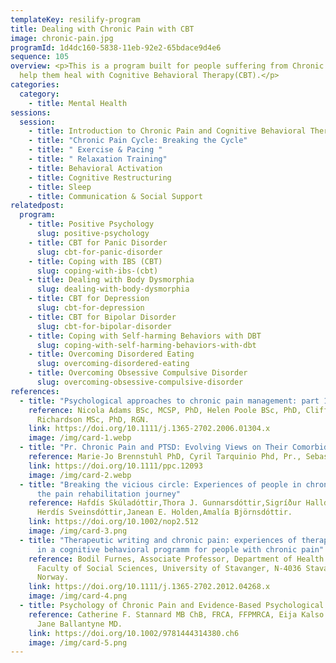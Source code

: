 ```yaml
---
templateKey: resilify-program
title: Dealing with Chronic Pain with CBT
image: chronic-pain.jpg
programId: 1d4dc160-5838-11eb-92e2-65bdace9d4e6
sequence: 105
overview: <p>This is a program built for people suffering from Chronic Pain to
  help them heal with Cognitive Behavioral Therapy(CBT).</p>
categories:
  category:
    - title: Mental Health
sessions:
  session:
    - title: Introduction to Chronic Pain and Cognitive Behavioral Therapy
    - title: "Chronic Pain Cycle: Breaking the Cycle"
    - title: " Exercise & Pacing "
    - title: " Relaxation Training"
    - title: Behavioral Activation
    - title: Cognitive Restructuring
    - title: Sleep
    - title: Communication & Social Support
relatedpost:
  program:
    - title: Positive Psychology
      slug: positive-psychology
    - title: CBT for Panic Disorder
      slug: cbt-for-panic-disorder
    - title: Coping with IBS (CBT)
      slug: coping-with-ibs-(cbt)
    - title: Dealing with Body Dysmorphia
      slug: dealing-with-body-dysmorphia
    - title: CBT for Depression
      slug: cbt-for-depression
    - title: CBT for Bipolar Disorder
      slug: cbt-for-bipolar-disorder
    - title: Coping with Self-harming Behaviors with DBT
      slug: coping-with-self-harming-behaviors-with-dbt
    - title: Overcoming Disordered Eating
      slug: overcoming-disordered-eating
    - title: Overcoming Obsessive Compulsive Disorder
      slug: overcoming-obsessive-compulsive-disorder
references:
  - title: "Psychological approaches to chronic pain management: part 1"
    reference: Nicola Adams BSc, MCSP, PhD, Helen Poole BSc, PhD, Clifford
      Richardson MSc, PhD, RGN.
    link: https://doi.org/10.1111/j.1365-2702.2006.01304.x
    image: /img/card-1.webp
  - title: "Pr. Chronic Pain and PTSD: Evolving Views on Their Comorbidity"
    reference: Marie-Jo Brennstuhl PhD, Cyril Tarquinio Phd, Pr., Sebastien Montel PhD
    link: https://doi.org/10.1111/ppc.12093
    image: /img/card-2.webp
  - title: "Breaking the vicious circle: Experiences of people in chronic pain on
      the pain rehabilitation journey"
    reference: Hafdís Skúladóttir,Thora J. Gunnarsdóttir,Sigríður Halldórsdóttir,
      Herdís Sveinsdóttir,Janean E. Holden,Amalía Björnsdóttir.
    link: https://doi.org/10.1002/nop2.512
    image: /img/card-3.png
  - title: "Therapeutic writing and chronic pain: experiences of therapeutic writing
      in a cognitive behavioral programm for people with chronic pain"
    reference: Bodil Furnes, Associate Professor, Department of Health Studies,
      Faculty of Social Sciences, University of Stavanger, N-4036 Stavanger,
      Norway.
    link: https://doi.org/10.1111/j.1365-2702.2012.04268.x
    image: /img/card-4.png
  - title: Psychology of Chronic Pain and Evidence-Based Psychological Interventions
    reference: Catherine F. Stannard MB ChB, FRCA, FFPMRCA, Eija Kalso MD, DMedSci,
      Jane Ballantyne MD.
    link: https://doi.org/10.1002/9781444314380.ch6
    image: /img/card-5.png
---
```

